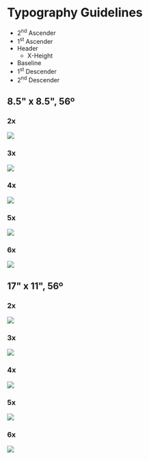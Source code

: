 # Typography Guidelines

- 2<sup>nd</sup> Ascender
- 1<sup>st</sup> Ascender
- Header
    - X-Height
- Baseline
- 1<sup>st</sup> Descender
- 2<sup>nd</sup> Descender

## 8.5" x 8.5", 56º

### 2x

![](./8.5x8.5-typography-guidelines-56deg-x2.png)

### 3x

![](./8.5x8.5-typography-guidelines-56deg-x3.png)

### 4x

![](./8.5x8.5-typography-guidelines-56deg-x4.png)

### 5x

![](./8.5x8.5-typography-guidelines-56deg-x5.png)

### 6x

![](./8.5x8.5-typography-guidelines-56deg-x6.png)

## 17" x 11", 56º

### 2x

![](./17x11-typography-guidelines-56deg-x2.png)

### 3x

![](./17x11-typography-guidelines-56deg-x3.png)

### 4x

![](./17x11-typography-guidelines-56deg-x4.png)

### 5x

![](./17x11-typography-guidelines-56deg-x5.png)

### 6x

![](./17x11-typography-guidelines-56deg-x6.png)
